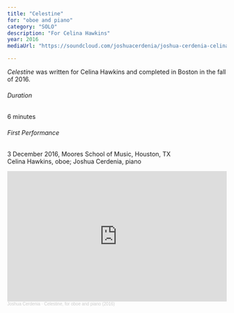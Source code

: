 ```yaml
---
title: "Celestine"
for: "oboe and piano"
category: "SOLO"
description: "For Celina Hawkins"
year: 2016
mediaUrl: "https://soundcloud.com/joshuacerdenia/joshua-cerdenia-celina-hawkins-celestine-for-oboe-and-piano"

---
```


_Celestine_ was written for Celina Hawkins and completed in Boston in the fall of 2016.

###### Duration

6 minutes

###### First Performance
3 December 2016, Moores School of Music, Houston, TX\
Celina Hawkins, oboe; Joshua Cerdenia, piano 

<iframe width="100%" height="300" scrolling="no" frameborder="no" allow="autoplay" src="https://w.soundcloud.com/player/?url=https%3A//api.soundcloud.com/tracks/490317138&color=%234a4a4a&auto_play=false&hide_related=false&show_comments=true&show_user=true&show_reposts=false&show_teaser=true&visual=true"></iframe><div style="font-size: 10px; color: #cccccc;line-break: anywhere;word-break: normal;overflow: hidden;white-space: nowrap;text-overflow: ellipsis; font-family: Interstate,Lucida Grande,Lucida Sans Unicode,Lucida Sans,Garuda,Verdana,Tahoma,sans-serif;font-weight: 100;"><a href="https://soundcloud.com/joshuacerdenia" title="Joshua Cerdenia" target="_blank" style="color: #cccccc; text-decoration: none;">Joshua Cerdenia</a> · <a href="https://soundcloud.com/joshuacerdenia/joshua-cerdenia-celina-hawkins-celestine-for-oboe-and-piano" title="Celestine, for oboe and piano (2016)" target="_blank" style="color: #cccccc; text-decoration: none;">Celestine, for oboe and piano (2016)</a></div>